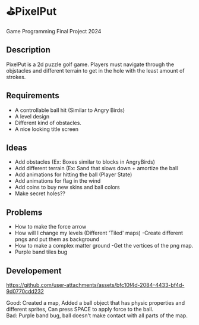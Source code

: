 # ⛳PixelPut
Game Programming Final Project 2024

## Description
PixelPut is a 2d puzzle golf game. Players must navigate through the objstacles and different terrain to get in the hole with the least amount of strokes.

## Requirements
- A controllable ball hit (Similar to Angry Birds)
- A level design
- Different kind of obstacles.
- A nice looking title screen

## Ideas
- Add obstacles (Ex: Boxes similar to blocks in AngryBirds)
- Add different terrain (Ex: Sand that slows down + amortize the ball
- Add animations for hitting the ball (Player State)
- Add animations for flag in the wind
- Add coins to buy new skins and ball colors
- Make secret holes??

## Problems
- How to make the force arrow
- How will I change my levels (Different 'Tiled' maps)
     -Create different pngs and put them as background
- How to make a complex matter ground
     -Get the vertices of the png map.
- Purple band tiles bug

## Developement

https://github.com/user-attachments/assets/bfc10f4d-2084-4433-bf4d-9d0770cdd232

Good: Created a map, Added a ball object that has physic properties and different sprites, Can press SPACE to apply force to the ball. <br>
Bad: Purple band bug, ball doesn't make contact with all parts of the map.
